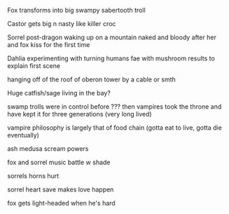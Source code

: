Fox transforms into big swampy sabertooth troll

Castor gets big n nasty like killer croc

Sorrel post-dragon waking up on a mountain naked and bloody after her and fox kiss for the first time

Dahlia experimenting with turning humans fae with mushroom results to explain first scene

hanging off of the roof of oberon tower by a cable or smth

Huge catfish/sage living in the bay?

swamp trolls were in control before ??? then vampires took the throne and have kept it for three generations (very long lived)

vampire philosophy is largely that of food chain (gotta eat to live, gotta die eventually)

ash medusa scream powers

fox and sorrel music battle w shade

sorrels horns hurt

sorrel heart save makes love happen

fox gets light-headed when he's hard